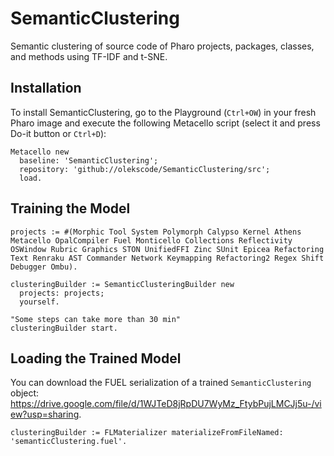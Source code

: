 # SemanticClustering
Semantic clustering of source code of Pharo projects, packages, classes, and methods using TF-IDF and t-SNE.

## Installation
To install SemanticClustering, go to the Playground (`Ctrl+OW`) in your fresh Pharo image and execute the following Metacello script (select it and press Do-it button or `Ctrl+D`):

```smalltalk
Metacello new
  baseline: 'SemanticClustering';
  repository: 'github://olekscode/SemanticClustering/src';
  load.
```

## Training the Model

```Smalltalk
projects := #(Morphic Tool System Polymorph Calypso Kernel Athens Metacello OpalCompiler Fuel Monticello Collections Reflectivity OSWindow Rubric Graphics STON UnifiedFFI Zinc SUnit Epicea Refactoring Text Renraku AST Commander Network Keymapping Refactoring2 Regex Shift Debugger Ombu).

clusteringBuilder := SemanticClusteringBuilder new
  projects: projects;
  yourself.
  
"Some steps can take more than 30 min"
clusteringBuilder start.
```

## Loading the Trained Model

You can download the FUEL serialization of a trained `SemanticClustering` object: https://drive.google.com/file/d/1WJTeD8jRpDU7WyMz_FtybPujLMCJj5u-/view?usp=sharing.

```Smalltalk
clusteringBuilder := FLMaterializer materializeFromFileNamed: 'semanticClustering.fuel'.
```
